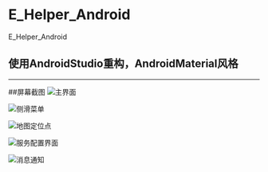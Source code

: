 # E_Helper_Android
E_Helper_Android
## 使用AndroidStudio重构，AndroidMaterial风格
---
##屏幕截图
![主界面](ttp://77l5l6.com1.z0.glb.clouddn.com/android_1.png)

![侧滑菜单](ttp://77l5l6.com1.z0.glb.clouddn.com/android_2.png)

![地图定位点](ttp://77l5l6.com1.z0.glb.clouddn.com/android_3.png)

![服务配置界面](ttp://77l5l6.com1.z0.glb.clouddn.com/android_4.png)

![消息通知](ttp://77l5l6.com1.z0.glb.clouddn.com/android_5.png)

